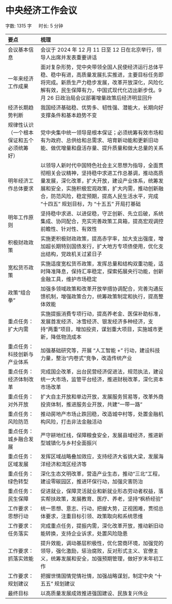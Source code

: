 # 中央经济工作会议[](https://sakib.local/政治理论/时政篇/2025中央经济工作会议.html#中央经济工作会议)

 字数: 1315 字   时长: 5 分钟

| 要点                                       | 梳理                                                         |
| :----------------------------------------- | :----------------------------------------------------------- |
| 会议基本信息                               | 会议于 2024 年 12 月 11 日至 12 日在北京举行，领导人出席并发表重要讲话 |
| 一年来经济工作成果                         | 面对复杂形势，党中央带领全国人民使经济运行总体平稳、稳中有进，高质量发展扎实推进，主要目标任务即将完成。新质生产力稳步发展，改革开放深化，风险化解有效，民生保障有力，中国式现代化迈出新步伐。9月 26 日政治局会议部署增量政策后经济明显回升 |
| 经济长期趋势判断                           | 我国经济基础稳、优势多、韧性强、潜能大，长期向好支撑条件和基本趋势不变 |
| 规律性认识（一个根本保证和五个必须统筹好） | 党中央集中统一领导是根本保证；必须统筹有效市场和有为政府、总供给和总需求、培育新动能和更新旧动能、做优增量和盘活存量、提升质量和做大总量的关系 |
| 明年经济工作总体要求                       | 以领导人新时代中国特色社会主义思想为指导，全面贯彻相关会议精神，坚持稳中求进工作总基调，推动高质量发展，深化改革，扩大开放，建设产业体系，统筹发展和安全，实施积极宏观政策，扩大内需，推动创新融合，防范风险，稳定预期，提高人民生活水平，完成 “十四五” 规划目标，为 “十五五” 开局打基础 |
| 明年工作原则                               | 坚持稳中求进、以进促稳，守正创新、先立后破，系统集成、协同配合，充实完善政策工具箱，提高宏观调控前瞻性、针对性、有效性 |
| 积极财政政策                               | 实施更积极财政政策，提高赤字率，加大支出强度，增加超长期特别国债发行，扩大地方专项债使用，优化支出结构，党政机关过紧日子 |
| 宽松货币政策                               | 实施适度宽松货币政策，发挥总量和结构双重功能，适时降准降息，保持汇率稳定，探索拓展央行功能，创新金融工具，维护市场稳定 |
| 政策“组合拳”                               | 加强多领域政策和改革开放举措协调配合，完善沟通反馈机制，增强政策合力，统筹政策制定和执行，提高整体效能 |
| 重点任务：扩大内需                         | 实施提振消费专项行动，提高养老金、医保补助标准，发展首发经济、冰雪经济、银发经济多种经济，支持“两重”项目，增加投资，谋划重大项目，实施城市更新，降低物流成本 |
| 重点任务：科技创新与产业体系               | 加强基础研究等，开展 “人工智能 +” 行动，建设科技力量，整治“内卷式”竞争，改造传统产业 |
| 重点任务：经济体制改革                     | 完成国企改革，出台民营经济促进法，规范执法，建设统一大市场，监管平台经济，推进财税改革，深化资本市场改革 |
| 重点任务：对外开放                         | 扩大自主开放和单边开放，发展服务贸易等，改革外商投资体制，推进服务业开放，共建“一带一路” |
| 重点任务：风险防范                         | 推动房地产市场止跌回稳，改造城中村等，处置金融机构风险，打击非法金融活动 |
| 重点任务：城乡融合发展                     | 严守耕地红线，保障粮食安全，发展县域经济，推进新型城镇化与乡村全面振兴 |
| 重点任务：区域发展                         | 发挥区域战略叠加效应，支持经济大省挑大梁，发展海洋经济和湾区经济等 |
| 重点任务：绿色转型                         | 深化生态文明改革，营造产业生态，推动“三北”工程，建设零碳园区，推进环保行动，加强灾害防治 |
| 重点任务：民生保障                         | 促进就业，保障灵活就业和新就业形态劳动者权益，落实帮扶政策，发展教育、医疗、养老，坚持“枫桥经验” |
| 工作要求：思想行动                         | 统一思想、意志、行动，把握大势，正视困难，贯彻总体要求，注重目标引领、政策取向和系统思维 |
| 工作要求：任务落实                         | 完成重点任务，提振内需，深化改革开放，推动新旧动能转换，支持企业诉求，处置风险隐患 |
| 工作要求：抓落实效能                       | 提升效能，调动基层积极性，优化营商环境，加强党的领导，强化激励，惩治腐败，反对形式主义、官僚主义，统筹发展和安全，加强预期管理，做好岁末年初工作 |
| 工作要求：规划建议                         | 把握世情国情党情社情，加强战略谋划，制定中央 “十五五” 规划建议 |
| 最终目标                                   | 以高质量发展成效推进强国建设、民族复兴伟业                   |



